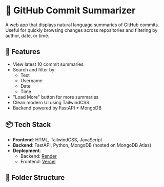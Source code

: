# 🧠 GitHub Commit Summarizer

A web app that displays natural language summaries of GitHub commits. Useful for quickly browsing changes across repositories and filtering by author, date, or time.

## 🚀 Features

- View latest 10 commit summaries
- Search and filter by:
  - Text
  - Username
  - Date
  - Time
- "Load More" button for more summaries
- Clean modern UI using TailwindCSS
- Backend powered by FastAPI + MongoDB

## 📦 Tech Stack

- **Frontend**: HTML, TailwindCSS, JavaScript
- **Backend**: FastAPI, Python, MongoDB (hosted on MongoDB Atlas)
- **Deployment**:
  - Backend: [Render](https://render.com/)
  - Frontend: [Vercel](https://vercel.com/)

## 📁 Folder Structure

